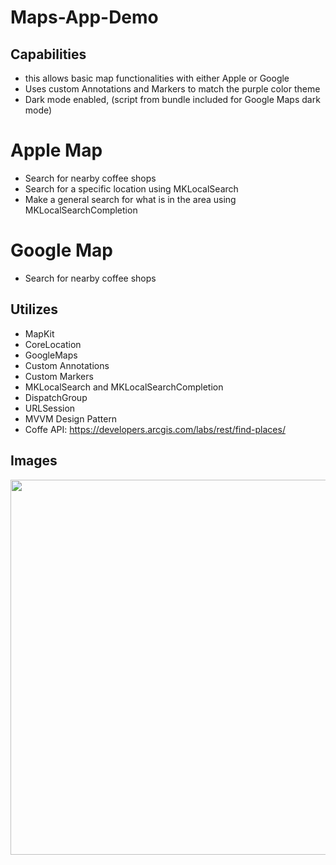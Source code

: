 # Maps-App-Demo

## Capabilities
- this allows basic map functionalities with either Apple or Google
- Uses custom Annotations and Markers to match the purple color theme
- Dark mode enabled, (script from bundle included for Google Maps dark mode)

# Apple Map
- Search for nearby coffee shops
- Search for a specific location using MKLocalSearch
- Make a general search for what is in the area using MKLocalSearchCompletion

# Google Map
- Search for nearby coffee shops

## Utilizes
- MapKit
- CoreLocation
- GoogleMaps
- Custom Annotations
- Custom Markers
- MKLocalSearch and MKLocalSearchCompletion
- DispatchGroup
- URLSession
- MVVM Design Pattern
- Coffe API: https://developers.arcgis.com/labs/rest/find-places/

## Images

<p align="center">
  <img src="https://github.com/colintmurphy/Maps-App-Demo/blob/main/gifs/ezgif.com-gif-maker.gif" height="600" />
</p>

